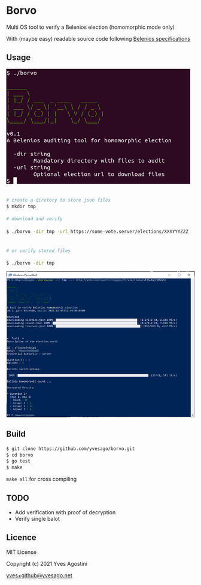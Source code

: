 # Borvo

Multi OS tool to verify a Belenios election (homomorphic mode only)

With (maybe easy) readable source code following [Belenios specifications](https://www.belenios.org/specification.pdf)


## Usage

![borvo options](doc/screen.png)

```bash

# create a diretory to store json files
$ mkdir tmp

# download and verify

$ ./borvo -dir tmp -url https://some-vote.server/elections/XXXYYYZZZ


# or verify stored files

$ ./borvo -dir tmp

```

![borvo download and verify](doc/screen2.png)


## Build


```bash
$ git clone https://github.com/yvesago/borvo.git
$ cd borvo
$ go test
$ make
```

``make all`` for cross compiling


## TODO

* Add verification with proof of decryption
* Verify single balot


## Licence

MIT License

Copyright (c) 2021 Yves Agostini

<yves+github@yvesago.net>

